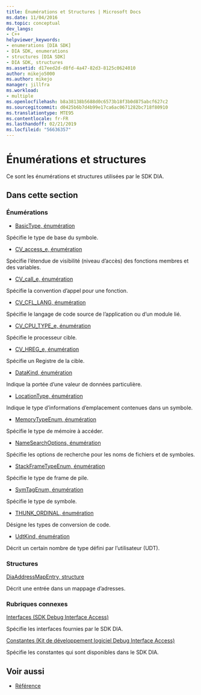 ```yaml
---
title: Énumérations et Structures | Microsoft Docs
ms.date: 11/04/2016
ms.topic: conceptual
dev_langs:
- C++
helpviewer_keywords:
- enumerations [DIA SDK]
- DIA SDK, enumerations
- structures [DIA SDK]
- DIA SDK, structures
ms.assetid: d17eed2d-d8fd-4a47-82d3-8125c0624010
author: mikejo5000
ms.author: mikejo
manager: jillfra
ms.workload:
- multiple
ms.openlocfilehash: b8a38138b5688d0c6573b18f3b0d875abcf627c2
ms.sourcegitcommit: d0425b6b7d4b99e17ca6ac0671282bc718f80910
ms.translationtype: MTE95
ms.contentlocale: fr-FR
ms.lasthandoff: 02/21/2019
ms.locfileid: "56636357"
---
```

# <a name="enumerations-and-structures"></a>Énumérations et structures

Ce sont les énumérations et structures utilisées par le SDK DIA.

## <a name="in-this-section"></a>Dans cette section

### <a name="enumerations"></a>Énumérations

- [BasicType, énumération](../../debugger/debug-interface-access/basictype.md)

 Spécifie le type de base du symbole.

- [CV_access_e, énumération](../../debugger/debug-interface-access/cv-access-e.md)

 Spécifie l’étendue de visibilité (niveau d’accès) des fonctions membres et des variables.

- [CV_call_e, énumération](../../debugger/debug-interface-access/cv-call-e.md)

 Spécifie la convention d’appel pour une fonction.

- [CV_CFL_LANG, énumération](../../debugger/debug-interface-access/cv-cfl-lang.md)

 Spécifie le langage de code source de l’application ou d’un module lié.

- [CV_CPU_TYPE_e, énumération](../../debugger/debug-interface-access/cv-cpu-type-e.md)

 Spécifie le processeur cible.

- [CV_HREG_e, énumération](../../debugger/debug-interface-access/cv-hreg-e.md)

 Spécifie un Registre de la cible.

- [DataKind, énumération](../../debugger/debug-interface-access/datakind.md)

 Indique la portée d’une valeur de données particulière.

- [LocationType, énumération](../../debugger/debug-interface-access/locationtype.md)

 Indique le type d’informations d’emplacement contenues dans un symbole.

- [MemoryTypeEnum, énumération](../../debugger/debug-interface-access/memorytypeenum.md)

 Spécifie le type de mémoire à accéder.

- [NameSearchOptions, énumération](../../debugger/debug-interface-access/namesearchoptions.md)

 Spécifie les options de recherche pour les noms de fichiers et de symboles.

- [StackFrameTypeEnum, énumération](../../debugger/debug-interface-access/stackframetypeenum.md)

 Spécifie le type de frame de pile.

- [SymTagEnum, énumération](../../debugger/debug-interface-access/symtagenum.md)

 Spécifie le type de symbole.

- [THUNK_ORDINAL, énumération](../../debugger/debug-interface-access/thunk-ordinal.md)

 Désigne les types de conversion de code.

- [UdtKind, énumération](../../debugger/debug-interface-access/udtkind.md)

 Décrit un certain nombre de type défini par l’utilisateur (UDT).

### <a name="structures"></a>Structures

[DiaAddressMapEntry, structure](../../debugger/debug-interface-access/diaaddressmapentry.md)

Décrit une entrée dans un mappage d’adresses.

### <a name="related-sections"></a>Rubriques connexes

[Interfaces (SDK Debug Interface Access)](../../debugger/debug-interface-access/interfaces-debug-interface-access-sdk.md)

Spécifie les interfaces fournies par le SDK DIA.

[Constantes (Kit de développement logiciel Debug Interface Access)](../../debugger/debug-interface-access/constants-debug-interface-access-sdk.md)

Spécifie les constantes qui sont disponibles dans le SDK DIA.

## <a name="see-also"></a>Voir aussi

- [Référence](../../debugger/debug-interface-access/debug-interface-access-sdk-reference.md)